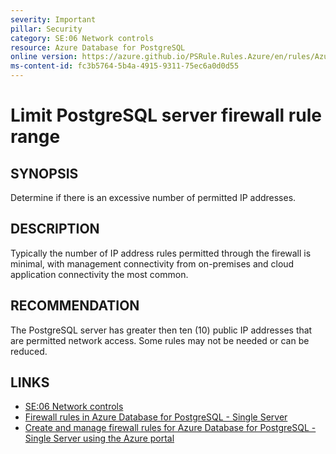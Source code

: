 ```yaml
---
severity: Important
pillar: Security
category: SE:06 Network controls
resource: Azure Database for PostgreSQL
online version: https://azure.github.io/PSRule.Rules.Azure/en/rules/Azure.PostgreSQL.FirewallIPRange/
ms-content-id: fc3b5764-5b4a-4915-9311-75ec6a0d0d55
---
```


# Limit PostgreSQL server firewall rule range

## SYNOPSIS

Determine if there is an excessive number of permitted IP addresses.

## DESCRIPTION

Typically the number of IP address rules permitted through the firewall is minimal, with management connectivity from on-premises and cloud application connectivity the most common.

## RECOMMENDATION

The PostgreSQL server has greater then ten (10) public IP addresses that are permitted network access. Some rules may not be needed or can be reduced.

## LINKS

- [SE:06 Network controls](https://learn.microsoft.com/azure/well-architected/security/networking)
- [Firewall rules in Azure Database for PostgreSQL - Single Server](https://learn.microsoft.com/azure/postgresql/concepts-firewall-rules)
- [Create and manage firewall rules for Azure Database for PostgreSQL - Single Server using the Azure portal](https://learn.microsoft.com/azure/postgresql/howto-manage-firewall-using-portal)
